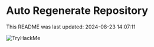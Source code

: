 # Auto Regenerate Repository

This README was last updated: 2024-08-23 14:07:11

 ![TryHackMe](https://tryhackme.com/badge/533634)